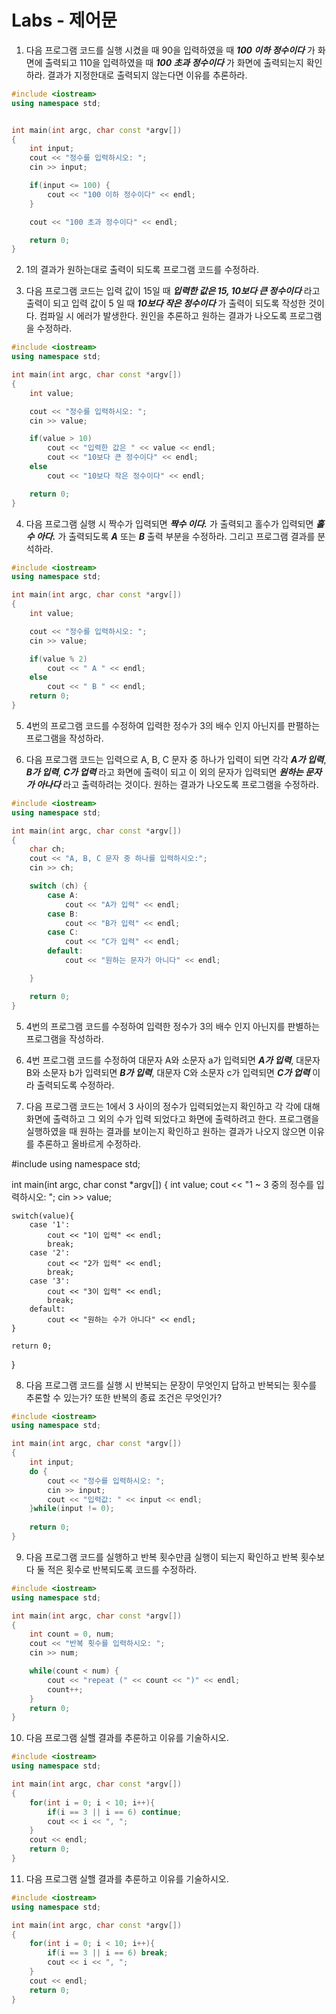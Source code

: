# Labs - 제어문 

1. 다음 프로그램 코드를 실행 시켰을 때 90을 입력하였을 때 ***100 이하 정수이다*** 가 화면에 출력되고 110을 입력하였을 때 ***100 초과 정수이다*** 가 화면에 출력되는지 확인하라. 
결과가 지정한대로 출력되지 않는다면 이유를 추론하라.

```c++
#include <iostream>
using namespace std;


int main(int argc, char const *argv[])
{
	int input;
	cout << "정수를 입력하시오: ";
	cin >> input;

	if(input <= 100) {
		cout << "100 이하 정수이다" << endl;
	}

	cout << "100 초과 정수이다" << endl;

	return 0;
}
```

2. 1의 결과가 원하는대로 출력이 되도록 프로그램 코드를 수정하라.

3. 다음 프로그램 코드는 입력 값이 15일 때 ***입력한 값은 15, 10보다 큰 정수이다*** 라고 출력이 되고 입력 값이 5 일 때 ***10보다 작은 정수이다*** 가 출력이 되도록 작성한 것이다.
   컴파일 시 에러가 발생한다. 원인을 추론하고 원하는 결과가 나오도록 프로그램을 수정하라.  

```c++
#include <iostream>
using namespace std;

int main(int argc, char const *argv[])
{
	int value;

	cout << "정수를 입력하시오: ";
	cin >> value;

	if(value > 10) 	
		cout << "입력한 값은 " << value << endl;
		cout << "10보다 큰 정수이다" << endl;
	else 
		cout << "10보다 작은 정수이다" << endl;

	return 0;
}
```

4. 다음 프로그램 실행 시 짝수가 입력되면 ***짝수 이다.*** 가 출력되고 홀수가 입력되면 ***홀수 아다.*** 가 출력되도록 ***A*** 또는 ***B*** 출력 부분을 수정하라. 그리고 프로그램 결과를 분석하라.

```c++
#include <iostream>
using namespace std;

int main(int argc, char const *argv[])
{
	int value;

	cout << "정수를 입력하시오: ";
	cin >> value;

	if(value % 2)
		cout << " A " << endl;
	else 
		cout << " B " << endl;
	return 0;
}
```

5. 4번의 프로그램 코드를 수정하여 입력한 정수가 3의 배수 인지 아닌지를 판펼하는 프로그램을 작성하라.

6. 다음 프로그램 코드는 입력으로 A, B, C 문자 중 하나가 입력이 되면 각각 ***A가 입력***, ***B가 입력***, ***C가 업력*** 라고 화면에 출력이 되고 이 외의 문자가 입력되면 ***원하는 문자가 아나다*** 라고 출력하려는 것이다. 원하는 결과가 나오도록 프로그램을 수정하라.  

```c++
#include <iostream>
using namespace std;

int main(int argc, char const *argv[])
{
	char ch;
	cout << "A, B, C 문자 중 하나를 입력하시오:";
	cin >> ch;

	switch (ch) {
		case A:
			cout << "A가 입력" << endl;
		case B:
			cout << "B가 입력" << endl;
		case C:
			cout << "C가 입력" << endl;
		default:
			cout << "원하는 문자가 아니다" << endl;

	}

	return 0;
}
```

5. 4번의 프로그램 코드를 수정하여 입력한 정수가 3의 배수 인지 아닌지를 판별하는 프로그램을 작성하라.

6. 4번 프로그램 코드를 수정하여 대문자 A와 소문자 a가 입력되면  ***A가 입력***, 대문자 B와 소문자 b가 입력되면 ***B가 입력***, 대문자 C와 소문자 c가 입력되면 ***C가 업력*** 이라 출력되도록 수정하라. 

7. 다음 프로그램 코드는 1에서 3 사이의 정수가 입력되었는지 확인하고 각 각에 대해 화면에 출력하고 그 외의 수가 입력 되었다고 화면에 출력하려고 한다. 프로그램을 실행하였을 때 원하는 결과를 보이는지 확인하고 원하는 결과가 나오지 않으면 이유를 추론하고 올바르게 수정하라. 

#include <iostream>
using namespace std;

int main(int argc, char const *argv[])
{
	int value;
	cout << "1 ~ 3 중의 정수를 입력하시오: ";
	cin >> value;

	switch(value){
		case '1':
			cout << "1이 입력" << endl;
			break;
		case '2':
			cout << "2가 입력" << endl;
			break;
		case '3':
			cout << "3이 입력" << endl;
			break;
		default:
			cout << "원하는 수가 아니다" << endl;		
	}

	return 0;
}

8. 다음 프로그램 코드를 실행 시 반복되는 문장이 무엇인지 답하고 반복되는 횟수를 추론할 수 있는가? 또한 반복의 종료 조건은 무엇인가?

```c++
#include <iostream>
using namespace std;

int main(int argc, char const *argv[])
{
	int input;
	do {
		cout << "정수를 입력하시오: ";
		cin >> input;
		cout << "입력값: " << input << endl;
	}while(input != 0);
	
	return 0;
}
```

9. 다음 프로그램 코드를 실행하고 반복 횟수만큼 실행이 되는지 확인하고 반복 횟수보다 둘 적은 횟수로 반복되도록 코드를 수정하라. 

```c++
#include <iostream>
using namespace std;

int main(int argc, char const *argv[])
{
	int count = 0, num;
	cout << "반복 횟수를 입력하시오: ";
	cin >> num;

	while(count < num) {
		cout << "repeat (" << count << ")" << endl;
		count++;
	}
	return 0;
}
```
							  
10. 다음 프로그램 실핼 결과를 추룬하고 이유를 기술하시오.							  

```c++
#include <iostream>
using namespace std;

int main(int argc, char const *argv[])
{
	for(int i = 0; i < 10; i++){
		if(i == 3 || i == 6) continue;
		cout << i << ", ";
	}
	cout << endl;
	return 0;
}							  							  
```
		    
11. 다음 프로그램 실핼 결과를 추룬하고 이유를 기술하시오.							  

```c++
#include <iostream>
using namespace std;

int main(int argc, char const *argv[])
{
	for(int i = 0; i < 10; i++){
		if(i == 3 || i == 6) break;
		cout << i << ", ";
	}
	cout << endl;
	return 0;
}							  							  
```
		    
